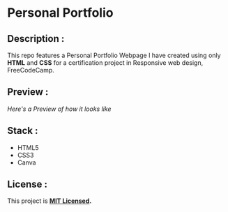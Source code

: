 # Personal Portfolio

## Description :

This repo features a Personal Portfolio Webpage I have created using only **HTML** and **CSS** for a certification project in Responsive web design, FreeCodeCamp.

## Preview :

*Here's a Preview of how it looks like*

## Stack :

- HTML5
- CSS3
- Canva

## License :
  
This project is **[MIT Licensed](./LICENSE).**
